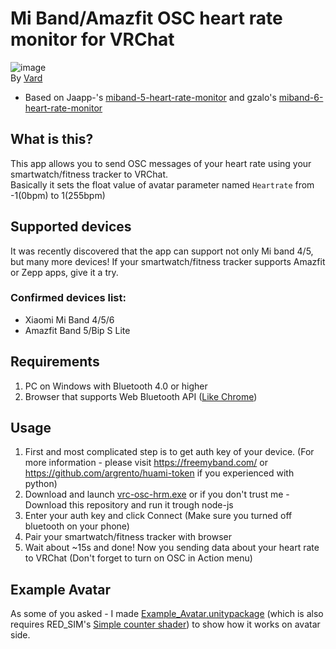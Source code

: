 # Mi Band/Amazfit OSC heart rate monitor for VRChat
![image](https://i.imgur.com/J6bFJ7u.png)  
By [Vard](https://twitter.com/VardFree)
- Based on Jaapp-'s [miband-5-heart-rate-monitor](https://github.com/Jaapp-/miband-5-heart-rate-monitor) and gzalo's [miband-6-heart-rate-monitor](https://github.com/gzalo/miband-6-heart-rate-monitor)

## What is this?
This app allows you to send OSC messages of your heart rate using your smartwatch/fitness tracker to VRChat.  
Basically it sets the float value of avatar parameter named `Heartrate` from -1(0bpm) to 1(255bpm)

## Supported devices
It was recently discovered that the app can support not only Mi band 4/5, but many more devices! If your smartwatch/fitness tracker supports Amazfit or Zepp apps, give it a try.
### Confirmed devices list:
- Xiaomi Mi Band 4/5/6
- Amazfit Band 5/Bip S Lite

## Requirements
1. PC on Windows with Bluetooth 4.0 or higher
2. Browser that supports Web Bluetooth API ([Like Chrome](https://google.com/chrome))

## Usage
1. First and most complicated step is to get auth key of your device. (For more information - please visit https://freemyband.com/ or https://github.com/argrento/huami-token if you experienced with python)
2. Download and launch [vrc-osc-hrm.exe](https://github.com/vard88508/vrc-osc-miband-hrm/releases) or if you don't trust me - Download this repository and run it trough node-js
3. Enter your auth key and click Connect (Make sure you turned off bluetooth on your phone)
4. Pair your smartwatch/fitness tracker with browser
5. Wait about ~15s and done! Now you sending data about your heart rate to VRChat (Don't forget to turn on OSC in Action menu)

## Example Avatar
As some of you asked - I made [Example_Avatar.unitypackage](https://github.com/vard88508/vrc-osc-miband-hrm/raw/main/Example_Avatar.unitypackage) (which is also requires RED_SIM's [Simple counter shader](https://patreon.com/posts/simple-counter-62864361)) to show how it works on avatar side.
